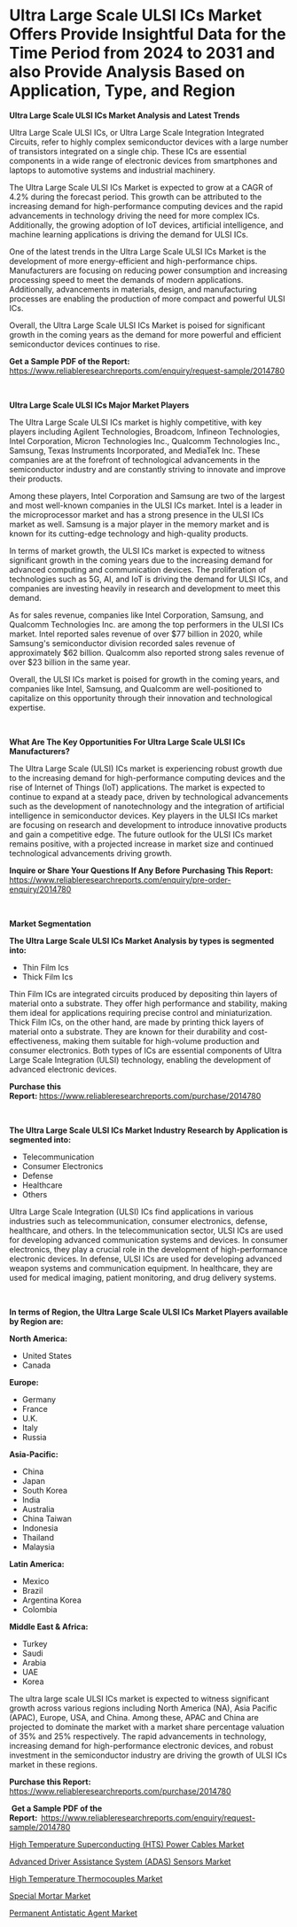 <p><h1>Ultra Large Scale ULSI ICs Market Offers Provide Insightful Data for the Time Period from 2024 to 2031 and also Provide Analysis Based on Application, Type, and Region</h1></p><p><strong>Ultra Large Scale ULSI ICs Market Analysis and Latest Trends</strong></p>
<p><p>Ultra Large Scale ULSI ICs, or Ultra Large Scale Integration Integrated Circuits, refer to highly complex semiconductor devices with a large number of transistors integrated on a single chip. These ICs are essential components in a wide range of electronic devices from smartphones and laptops to automotive systems and industrial machinery.</p><p>The Ultra Large Scale ULSI ICs Market is expected to grow at a CAGR of 4.2% during the forecast period. This growth can be attributed to the increasing demand for high-performance computing devices and the rapid advancements in technology driving the need for more complex ICs. Additionally, the growing adoption of IoT devices, artificial intelligence, and machine learning applications is driving the demand for ULSI ICs.</p><p>One of the latest trends in the Ultra Large Scale ULSI ICs Market is the development of more energy-efficient and high-performance chips. Manufacturers are focusing on reducing power consumption and increasing processing speed to meet the demands of modern applications. Additionally, advancements in materials, design, and manufacturing processes are enabling the production of more compact and powerful ULSI ICs.</p><p>Overall, the Ultra Large Scale ULSI ICs Market is poised for significant growth in the coming years as the demand for more powerful and efficient semiconductor devices continues to rise.</p></p>
<p><strong>Get a Sample PDF of the Report:&nbsp;</strong> <a href="https://www.reliableresearchreports.com/enquiry/request-sample/2014780">https://www.reliableresearchreports.com/enquiry/request-sample/2014780</a></p>
<p>&nbsp;</p>
<p><strong>Ultra Large Scale ULSI ICs Major Market Players</strong></p>
<p><p>The Ultra Large Scale ULSI ICs market is highly competitive, with key players including Agilent Technologies, Broadcom, Infineon Technologies, Intel Corporation, Micron Technologies Inc., Qualcomm Technologies Inc., Samsung, Texas Instruments Incorporated, and MediaTek Inc. These companies are at the forefront of technological advancements in the semiconductor industry and are constantly striving to innovate and improve their products.</p><p>Among these players, Intel Corporation and Samsung are two of the largest and most well-known companies in the ULSI ICs market. Intel is a leader in the microprocessor market and has a strong presence in the ULSI ICs market as well. Samsung is a major player in the memory market and is known for its cutting-edge technology and high-quality products.</p><p>In terms of market growth, the ULSI ICs market is expected to witness significant growth in the coming years due to the increasing demand for advanced computing and communication devices. The proliferation of technologies such as 5G, AI, and IoT is driving the demand for ULSI ICs, and companies are investing heavily in research and development to meet this demand.</p><p>As for sales revenue, companies like Intel Corporation, Samsung, and Qualcomm Technologies Inc. are among the top performers in the ULSI ICs market. Intel reported sales revenue of over $77 billion in 2020, while Samsung's semiconductor division recorded sales revenue of approximately $62 billion. Qualcomm also reported strong sales revenue of over $23 billion in the same year.</p><p>Overall, the ULSI ICs market is poised for growth in the coming years, and companies like Intel, Samsung, and Qualcomm are well-positioned to capitalize on this opportunity through their innovation and technological expertise.</p></p>
<p>&nbsp;</p>
<p><strong>What Are The Key Opportunities For Ultra Large Scale ULSI ICs Manufacturers?</strong></p>
<p><p>The Ultra Large Scale (ULSI) ICs market is experiencing robust growth due to the increasing demand for high-performance computing devices and the rise of Internet of Things (IoT) applications. The market is expected to continue to expand at a steady pace, driven by technological advancements such as the development of nanotechnology and the integration of artificial intelligence in semiconductor devices. Key players in the ULSI ICs market are focusing on research and development to introduce innovative products and gain a competitive edge. The future outlook for the ULSI ICs market remains positive, with a projected increase in market size and continued technological advancements driving growth.</p></p>
<p><strong>Inquire or Share Your Questions If Any Before Purchasing This Report:</strong> <a href="https://www.reliableresearchreports.com/enquiry/pre-order-enquiry/2014780">https://www.reliableresearchreports.com/enquiry/pre-order-enquiry/2014780</a></p>
<p>&nbsp;</p>
<p><strong>Market Segmentation</strong></p>
<p><strong>The Ultra Large Scale ULSI ICs Market Analysis by types is segmented into:</strong></p>
<p><ul><li>Thin Film Ics</li><li>Thick Film Ics</li></ul></p>
<p><p>Thin Film ICs are integrated circuits produced by depositing thin layers of material onto a substrate. They offer high performance and stability, making them ideal for applications requiring precise control and miniaturization. Thick Film ICs, on the other hand, are made by printing thick layers of material onto a substrate. They are known for their durability and cost-effectiveness, making them suitable for high-volume production and consumer electronics. Both types of ICs are essential components of Ultra Large Scale Integration (ULSI) technology, enabling the development of advanced electronic devices.</p></p>
<p><strong>Purchase this Report:&nbsp;</strong><a href="https://www.reliableresearchreports.com/purchase/2014780">https://www.reliableresearchreports.com/purchase/2014780</a></p>
<p>&nbsp;</p>
<p><strong>The Ultra Large Scale ULSI ICs Market Industry Research by Application is segmented into:</strong></p>
<p><ul><li>Telecommunication</li><li>Consumer Electronics</li><li>Defense</li><li>Healthcare</li><li>Others</li></ul></p>
<p><p>Ultra Large Scale Integration (ULSI) ICs find applications in various industries such as telecommunication, consumer electronics, defense, healthcare, and others. In the telecommunication sector, ULSI ICs are used for developing advanced communication systems and devices. In consumer electronics, they play a crucial role in the development of high-performance electronic devices. In defense, ULSI ICs are used for developing advanced weapon systems and communication equipment. In healthcare, they are used for medical imaging, patient monitoring, and drug delivery systems.</p></p>
<p>&nbsp;</p>
<p><strong>In terms of Region, the Ultra Large Scale ULSI ICs Market Players available by Region are:</strong></p>
<p>
    <p> <strong> North America: </strong>
        <ul>
            <li>United States</li>
            <li>Canada</li>
        </ul>
        </p> 
    <p> <strong> Europe: </strong>
        <ul>
            <li>Germany</li>
            <li>France</li>
            <li>U.K.</li>
            <li>Italy</li>
            <li>Russia</li>
        </ul>
        </p> 
    <p> <strong> Asia-Pacific: </strong>
        <ul>
            <li>China</li>
            <li>Japan</li>
            <li>South Korea</li>
            <li>India</li>
            <li>Australia</li>
            <li>China Taiwan</li>
            <li>Indonesia</li>
            <li>Thailand</li>
            <li>Malaysia</li>
        </ul>
        </p> 
    <p> <strong> Latin America: </strong>
        <ul>
            <li>Mexico</li>
            <li>Brazil</li>
            <li>Argentina Korea</li>
            <li>Colombia</li>
        </ul>
        </p> 
    <p> <strong> Middle East & Africa: </strong>
        <ul>
            <li>Turkey</li>
            <li>Saudi</li>
            <li>Arabia</li>
            <li>UAE</li>
            <li>Korea</li>
        </ul>
    </p>
    </p>
<p><p>The ultra large scale ULSI ICs market is expected to witness significant growth across various regions including North America (NA), Asia Pacific (APAC), Europe, USA, and China. Among these, APAC and China are projected to dominate the market with a market share percentage valuation of 35% and 25% respectively. The rapid advancements in technology, increasing demand for high-performance electronic devices, and robust investment in the semiconductor industry are driving the growth of ULSI ICs market in these regions.</p></p>
<p><strong>Purchase this Report: </strong><a href="https://www.reliableresearchreports.com/purchase/2014780">https://www.reliableresearchreports.com/purchase/2014780</a></p>
<p>&nbsp;<strong>Get a Sample PDF of the Report:&nbsp;&nbsp;</strong><a href="https://www.reliableresearchreports.com/enquiry/request-sample/2014780">https://www.reliableresearchreports.com/enquiry/request-sample/2014780</a></p>
<p><strong></strong></p>
<p><p><a href="https://bubble-tree-ea4.notion.site/High-Temperature-Superconducting-HTS-Power-Cables-Market-Size-Global-Industry-Overview-Market-Se-1185a0fedde748488e8a2dd8bc241abb">High Temperature Superconducting (HTS) Power Cables Market</a></p><p><a href="https://bubble-tree-ea4.notion.site/Advanced-Driver-Assistance-System-ADAS-Sensors-Market-Challenges-Opportunities-and-Growth-Drive-0f5f67a64a744ef0908ebf516ee26d94">Advanced Driver Assistance System (ADAS) Sensors Market</a></p><p><a href="https://thundering-castanet-c65.notion.site/High-Temperature-Thermocouples-Market-Size-Focuses-on-Market-Dynamics-In-Depth-Analysis-and-Future--27c76b18b0cc457aa556339a9cf79257">High Temperature Thermocouples Market</a></p><p><a href="https://view.publitas.com/reportprime-1/special-mortar-market-research-report-forecasted-for-period-from-2024-2031-by-market-type-market-application-and-region/">Special Mortar Market</a></p><p><a href="https://view.publitas.com/reportprime-1/permanent-antistatic-agent-market-research-report-unlocks-analysis-on-the-market-financial-status-market-size-and-market-revenue-upto-2031/">Permanent Antistatic Agent Market</a></p></p>